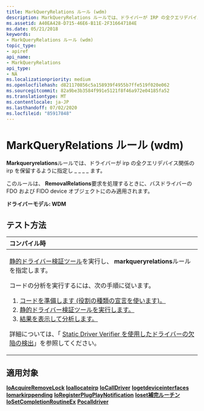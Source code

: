 ```yaml
---
title: MarkQueryRelations ルール (wdm)
description: MarkQueryRelations ルールでは、ドライバーが IRP の全クエリデバイス関係の IRP を保留するように指定し \_ \_ \_ \_ ます。
ms.assetid: A40EA428-D715-46E6-B11E-2F316647184E
ms.date: 05/21/2018
keywords:
- MarkQueryRelations ルール (wdm)
topic_type:
- apiref
api_name:
- MarkQueryRelations
api_type:
- NA
ms.localizationpriority: medium
ms.openlocfilehash: d821170856c5a158939f4955b7ffe519f020e062
ms.sourcegitcommit: 82a9be3b3584f991e5121f8f46a972e04185fa52
ms.translationtype: MT
ms.contentlocale: ja-JP
ms.lasthandoff: 07/02/2020
ms.locfileid: "85917848"
---
```

# <a name="markqueryrelations-rule-wdm"></a>MarkQueryRelations ルール (wdm)


**Markqueryrelations**ルールでは、ドライバーが irp の全クエリデバイス関係の irp を保留するように指定し \_ \_ \_ \_ ます。

このルールは、 **RemovalRelations**要求を処理するときに、バスドライバーの FDO および FIDO device オブジェクトにのみ適用されます。

**ドライバーモデル: WDM**

<a name="how-to-test"></a>テスト方法
-----------

<table>
<colgroup>
<col width="100%" />
</colgroup>
<thead>
<tr class="header">
<th align="left">コンパイル時</th>
</tr>
</thead>
<tbody>
<tr class="odd">
<td align="left"><p><a href="https://docs.microsoft.com/windows-hardware/drivers/devtest/static-driver-verifier" data-raw-source="[Static Driver Verifier](https://docs.microsoft.com/windows-hardware/drivers/devtest/static-driver-verifier)">静的ドライバー検証ツール</a>を実行し、 <strong>markqueryrelations</strong>ルールを指定します。</p>
コードの分析を実行するには、次の手順に従います。
<ol>
<li><a href="https://docs.microsoft.com/windows-hardware/drivers/devtest/using-static-driver-verifier-to-find-defects-in-drivers#preparing-your-source-code" data-raw-source="[Prepare your code (use role type declarations).](https://docs.microsoft.com/windows-hardware/drivers/devtest/using-static-driver-verifier-to-find-defects-in-drivers#preparing-your-source-code)">コードを準備します (役割の種類の宣言を使います)。</a></li>
<li><a href="https://docs.microsoft.com/windows-hardware/drivers/devtest/using-static-driver-verifier-to-find-defects-in-drivers#running-static-driver-verifier" data-raw-source="[Run Static Driver Verifier.](https://docs.microsoft.com/windows-hardware/drivers/devtest/using-static-driver-verifier-to-find-defects-in-drivers#running-static-driver-verifier)">静的ドライバー検証ツールを実行します。</a></li>
<li><a href="https://docs.microsoft.com/windows-hardware/drivers/devtest/using-static-driver-verifier-to-find-defects-in-drivers#viewing-and-analyzing-the-results" data-raw-source="[View and analyze the results.](https://docs.microsoft.com/windows-hardware/drivers/devtest/using-static-driver-verifier-to-find-defects-in-drivers#viewing-and-analyzing-the-results)">結果を表示して分析します。</a></li>
</ol>
<p>詳細については、「 <a href="https://docs.microsoft.com/windows-hardware/drivers/devtest/using-static-driver-verifier-to-find-defects-in-drivers" data-raw-source="[Using Static Driver Verifier to Find Defects in Drivers](https://docs.microsoft.com/windows-hardware/drivers/devtest/using-static-driver-verifier-to-find-defects-in-drivers)">Static Driver Verifier を使用したドライバーの欠陥の検出</a>」を参照してください。</p></td>
</tr>
</tbody>
</table>

<a name="applies-to"></a>適用対象
----------

[**IoAcquireRemoveLock**](https://docs.microsoft.com/windows-hardware/drivers/ddi/wdm/nf-wdm-ioacquireremovelock) 
[**Ioallocateirp**](https://docs.microsoft.com/windows-hardware/drivers/ddi/wdm/nf-wdm-ioallocateirp) 
[**IoCallDriver**](https://docs.microsoft.com/windows-hardware/drivers/ddi/wdm/nf-wdm-iocalldriver) 
[**Iogetdeviceinterfaces**](https://docs.microsoft.com/windows-hardware/drivers/ddi/wdm/nf-wdm-iogetdeviceinterfaces) 
[**Iomarkirppending**](https://docs.microsoft.com/windows-hardware/drivers/ddi/wdm/nf-wdm-iomarkirppending) 
[**IoRegisterPlugPlayNotification**](https://docs.microsoft.com/windows-hardware/drivers/ddi/wdm/nf-wdm-ioregisterplugplaynotification) 
[**Ioset補完ルーチン**](https://docs.microsoft.com/windows-hardware/drivers/ddi/wdm/nf-wdm-iosetcompletionroutine) 
[**IoSetCompletionRoutineEx**](https://docs.microsoft.com/windows-hardware/drivers/ddi/wdm/nf-wdm-iosetcompletionroutineex) 
[**Pocalldriver**](https://docs.microsoft.com/windows-hardware/drivers/ddi/ntifs/nf-ntifs-pocalldriver)
 

 





